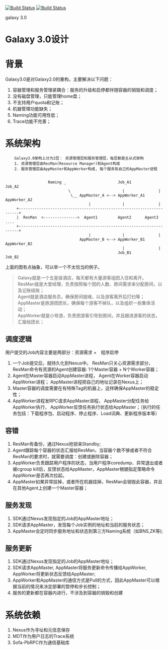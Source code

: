 [![Build Status](https://travis-ci.org/fxsjy/solar.svg?branch=master)](https://travis-ci.org/fxsjy/solar)
[![Build Status](https://travis-ci.org/haolifei/solar.svg?branch=master)](https://travis-ci.org/haolifei/solar)

galaxy 3.0

Galaxy 3.0设计
=============

# 背景

Galaxy3.0是对Galaxy2.0的重构，主要解决以下问题：  

1. 容器管理和服务管理紧耦合：服务的升级和启停都伴随容器的销毁和调度；
2. 没有磁盘管理，只能管理home盘；
3. 不支持用户quota和记账；
4. 机器管理功能缺失；
5. Naming功能可用性低；
6. Trace功能不完善；

# 系统架构

        Galaxy3.0架构上分为2层： 资源管理层和服务管理层，每层都是主从式架构  
        1. 资源管理层由ResMan(Resource Manager)和Agent构成  
        2. 服务管理层由AppMaster和AppWorker构成, 每个服务有自己的AppMaster进程

 
                       Naming _                       Job_A1          Job_A2
                                \                       |               |
                                 \__ AppMaster_A <--> AppWorker_A1   AppWorker_A2
                                         |              |               |
         +----------------------------------------------------------------------+
         |  ResMan  <--------------->  Agent1         Agent2      Agent3 ....
         +----------------------------------------------------------------------+
                                         |              |               |
                                     AppMaster_B <--> AppWorker_B1   AppWorker_B2
                                                        |               |
                                                      Job_B1          Job_B2
上面的图有点抽象，可以举一个不太恰当的例子。

> Galaxy就是一个五星级酒店，每天都有大量游客组团入住和离开。  
> ResMan就是大堂经理，负责按照每个团的人数、房间需求来分配房间，以及记账结账；  
> Agent就是酒店服务员，确保房间就绪，以及游客离开后打扫等；  
> AppMaster是旅游团团长，确保每个游客不掉队，以及组织一些集体活动；  
> AppWorker就是小导游，负责把游客引导到房间，并且跟进游客的状态，汇报给团长；  

## 调度逻辑

用户提交的Job内容主要是两部分：资源需求 +　程序启停  
1. 一个Job提交后，就持久化到Nexus中。 ResMan只关心资源需求部分，ResMan命令有资源的Agent创建容器: 1个Master容器 + N个Worker容器；  
2. Agent在Master容器启动AppMaster进程， Agent在Worker容器启动AppWorker进程； AppMaster进程把自己的地址记录在Nexus上；  
3. Master容器的调度需要在有特殊Tag的机器上，这样确保AppMaster的稳定性；
4. AppWorker进程发RPC请求AppMaster进程， AppMaster分配任务给AppWorker执行， AppWorker反馈任务执行状态给AppMaster；（执行的任务包括：下载程序包、启动程序、停止程序、Load词典、更新程序版本等）

## 容错

1. ResMan有备份，通过Nexus抢锁来Standby;  
2. Agent跟踪每个容器的状态汇报给ResMan，当容器个数不够或者不符合ResMan的要求时，就需要调度：创建或删除容器；  
3. AppWorker负责跟踪用户程序的状态，当用户程序coredump、异常退出或者被cgroup kill后，反馈状态给AppMaster，AppMaster根据指定策略命令AppWorker是否再次拉起。  
4. AppMaster如果异常挂掉，或者所在机器挂掉，ResMan会销毁此容器，并且在其他Agent上创建一个Master容器；  

## 服务发现
1. SDK通过Nexus发现指定的Job的AppMaster地址；  
2. SDK请求AppMaster，发现每个Job实例的地址和当前的服务状态；  
3. AppMaster会定时同步服务地址和状态到第三方Naming系统（如BNS,ZK等);  

## 服务更新
1. SDK通过Nexus发现指定的Job的AppMaster地址；  
2. SDK请求AppMaster, AppMaster将服务更新命令传播给AppWorker, AppWorker将更新状态反馈给AppMaster;  
3. AppWorker和AppMaster的通信方式是Pull的方式，因此AppMaster可以根据当前的情况来决定部署的暂停和步长控制；  
4. 服务的更新都在容器内进行，不涉及到容器的销毁和创建

# 系统依赖
1. Nexus作为寻址和元信息保存  
2. MDT作为用户日志的Trace系统  
3. Sofa-PbRPC作为通信基础库  



